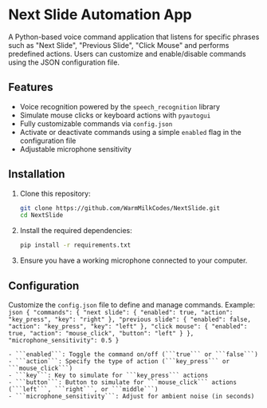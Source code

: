 # Next Slide Automation App

A Python-based voice command application that listens for specific phrases such as "Next Slide", "Previous Slide", "Click Mouse" and performs predefined actions. Users can customize and enable/disable commands using the JSON configuration file.

## Features

- Voice recognition powered by the ```speech_recognition``` library
- Simulate mouse clicks or keyboard actions with ```pyautogui```
- Fully customizable commands via ```config.json```
- Activate or deactivate commands using a simple ```enabled``` flag in the configuration file
- Adjustable microphone sensitivity

## Installation
1. Clone this repository:
    ```bash
    git clone https://github.com/WarmMilkCodes/NextSlide.git
    cd NextSlide

2. Install the required dependencies:
    ```bash
    pip install -r requirements.txt

3. Ensure you have a working microphone connected to your computer.

## Configuration
Customize the ```config.json``` file to define and manage commands.
Example:
    ```json
    {
    "commands": {
        "next slide": {
            "enabled": true,
            "action": "key_press",
            "key": "right"
        },
        "previous slide": {
            "enabled": false,
            "action": "key_press",
            "key": "left"
        },
        "click mouse": {
            "enabled": true,
            "action": "mouse_click",
            "button": "left"
        }
    },
    "microphone_sensitivity": 0.5
    }```

    - ```enabled```: Toggle the command on/off (```true``` or ```false```)
    - ```action```: Specify the type of action (```key_press``` or ```mouse_click```)
    - ```key```: Key to simulate for ```key_press``` actions
    - ```button```: Button to simulate for ```mouse_click``` actions (```left```, ```right```, or ```middle```)
    - ```microphone_sensitivity```: Adjust for ambient noise (in seconds)
